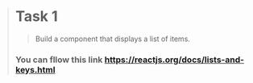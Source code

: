 > # Task 1
> > Build a component that displays a list of items. 
> ###  You can fllow this link https://reactjs.org/docs/lists-and-keys.html